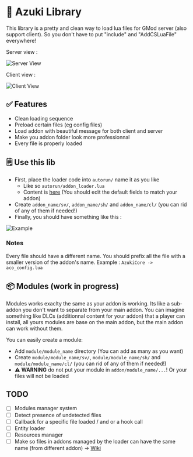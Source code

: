 # 🔧 Azuki Library

This library is a pretty and clean way to load lua files for GMod server (also support client).
So you don't have to put "include" and "AddCSLuaFile" everywhere!

Server view :

![Server View](https://i.imgur.com/Zsd1wKz.png)

Client view :

![Client View](https://i.imgur.com/CbORL6a.png)

## ✅ Features

- Clean loading sequence
- Preload certain files (eg config files)
- Load addon with beautiful message for both client and server
- Make you addon folder look more professionnal
- Every file is properly loaded

## 🗒️ Use this lib

- First, place the loader code into `autorun/` name it as you like
  - Like so `autorun/addon_loader.lua`
  - Content is [here](https://github.com/AzukiLife/azuki_lib/blob/master/addon_loader.lua) (You should edit the default fields to match your addon)
- Create `addon_name/sv/`, `addon_name/sh/` and `addon_name/cl/` (you can rid of any of them if needed!)
- Finally, you should have something like this :

![Example](https://i.imgur.com/otc58l8.gif)

### Notes

Every file should have a different name. You should prefix all the file with a smaller version of the addon's name. Example : `AzukiCore -> aco_config.lua`

## 📦 Modules (work in progress)

Modules works exaclty the same as your addon is working. Its like a sub-addon you don't want to separate from your main addon.
You can imagine something like DLCs (additionnal content for your addon) that a player can install, all yours modules are base on the main addon, but the main addon can work without them.

You can easily create a module:

- Add `module/module_name` directory (You can add as many as you want)
- Create `module/module_name/sv/`, `module/module_name/sh/` and `module/module_name/cl/` (you can rid of any of them if needed!)
- ⚠️ **WARNING** do not put your module in `addon/module_name/...`! Or your files will not be loaded

## TODO

- [ ] Modules manager system
- [ ] Detect presence of undetected files
- [ ] Callback for a specific file loaded / and or a hook call
- [ ] Entity loader
- [ ] Resources manager
- [ ] Make so files in addons managed by the loader can have the same name (from different addon) -> [Wiki](https://wiki.facepunch.com/gmod/Global.include)
